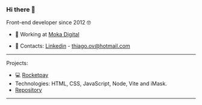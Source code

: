 ### Hi there 👋


Front-end developer since 2012 🤓

- 🔭 Working at [Moka Digital](www.mokadigital.com.br)
<!--
- 🌱 I’m currently learning ReactJS
-->
- 📩 Contacts: <a href="https://www.linkedin.com/in/thiagoov/">Linkedin</a> - <a href="mailto:thiago.ov@hotmail.com"/>thiago.ov@hotmail.com</a>
<hr />

Projects:
- 💻 <a href="https://rocketpay-homepage.vercel.app/">Rocketpay</a>
- Technologies: HTML, CSS, JavaScript, Node, Vite and iMask.
- <a href="https://github.com/ThiagoBato/explorer-lab-01">Repository</a>
<hr />

